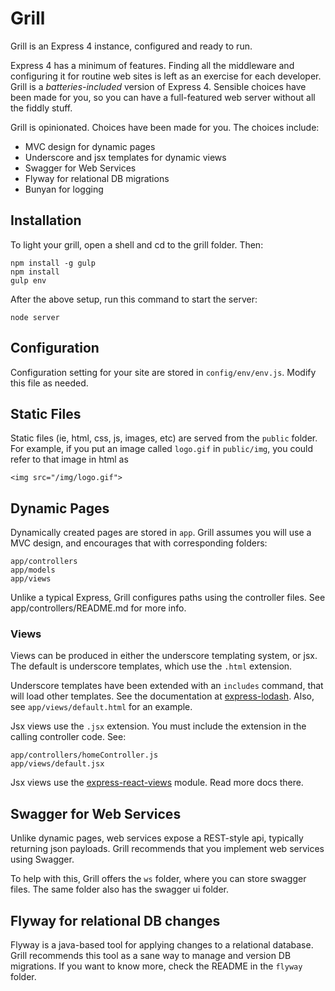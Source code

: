 # Grill

Grill is an Express 4 instance, configured and ready to run.

Express 4 has a minimum of features. Finding all the middleware and configuring
it for routine web sites is left as an exercise for each developer. Grill is a 
_batteries-included_ version of Express 4. Sensible choices have been made for
you, so you can have a full-featured web server without all the fiddly stuff.

Grill is opinionated. Choices have been made for you. The choices include:

* MVC design for dynamic pages
* Underscore and jsx templates for dynamic views
* Swagger for Web Services
* Flyway for relational DB migrations
* Bunyan for logging


## Installation

To light your grill, open a shell and cd to the grill folder. Then:

    npm install -g gulp
    npm install
    gulp env

After the above setup, run this command to start the server:

    node server
    
    
## Configuration

Configuration setting for your site are stored in `config/env/env.js`.
Modify this file as needed.


## Static Files

Static files (ie, html, css, js, images, etc) are served from the 
`public` folder. For example, if you put an image called `logo.gif` 
in `public/img`, you could refer to that image in html as

    <img src="/img/logo.gif">
    
    
## Dynamic Pages

Dynamically created pages are stored in `app`. Grill assumes you will use
a MVC design, and encourages that with corresponding folders:

    app/controllers
    app/models
    app/views

Unlike a typical Express, Grill configures paths using the controller files. 
See app/controllers/README.md for more info.
 
### Views

Views can be produced in either the underscore templating system, or jsx. The
default is underscore templates, which use the `.html` extension.

Underscore templates have been extended with an `includes` command, that will 
load other templates. See the documentation at 
[express-lodash](https://www.npmjs.com/package/lodash-express). Also, see
`app/views/default.html` for an example.
    
Jsx views use the `.jsx` extension. You must include the extension in the 
calling controller code. See:

    app/controllers/homeController.js
    app/views/default.jsx
    
Jsx views use the 
[express-react-views](https://www.npmjs.com/package/express-react-views) module.
Read more docs there.
           
## Swagger for Web Services

Unlike dynamic pages, web services expose a REST-style api, typically returning
json payloads. Grill recommends that you implement web services using Swagger. 

To help with this, Grill offers the `ws` folder, where you can store swagger
files. The same folder also has the swagger ui folder.


## Flyway for relational DB changes

Flyway is a java-based tool for applying changes to a relational database. Grill
recommends this tool as a sane way to manage and version DB migrations. If you
want to know more, check the README in the `flyway` folder.

